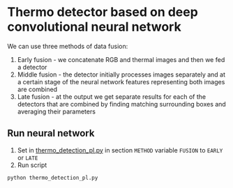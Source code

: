 # Thermo detector based on deep convolutional neural network
We can use three methods of data fusion:
1. Early fusion - we concatenate RGB and thermal images and then we fed a detector
2. Middle fusion - the detector initially processes images separately and at a certain stage of the neural network features
representing both images are combined
3. Late fusion - at the output we get separate results for each of the detectors that are combined by finding matching
surrounding boxes and averaging their parameters
## Run neural network
1. Set in [thermo_detection_pl.py](thermo_detection_pl.py) in section `METHOD` variable `FUSION` to `EARLY` or `LATE`
2. Run script
```bash
python thermo_detection_pl.py
```